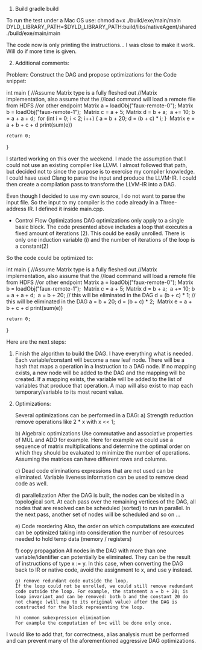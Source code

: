 
1) Build
gradle build

To run the test under a Mac OS use:
chmod a+x ./build/exe/main/main
DYLD_LIBRARY_PATH=$DYLD_LIBRARY_PATH:build/libs/nativeAgent/shared ./build/exe/main/main

The code now is only printing the instructions... I was close to make it work. Will do if more time is given.

2) Additional comments:

Problem:
Construct the DAG and propose optimizations for the Code snippet:

int main
{
    //Assume Matrix type is a fully fleshed out 
    //Matrix implementation, also assume that the 
    //load command will load a remote file from HDFS
    //or other endpoint
    Matrix a = loadObj("faux-remote-0");
    Matrix b = loadObj("faux-remote-1");
​
    Matrix c = a + 5;
    Matrix d = b + a;
​
    a += 10;
    b = a + a + d;
​
    for (int i = 0; i < 2; i++)
    {
    a = b + 20; 
    d = (b + c) * i;
    }
​
    Matrix e = a + b + c + d
    print(sum(e))

    return 0;
}

I started working on this over the weekend.  I made the assumption that I could not use an existing compiler like LLVM. I almost followed that path, but decided not to since the purpose is to exercise my compiler knowledge. I could have used Clang to parse the input and produce the LLVM-IR. I could then create a compilation pass to transform the LLVM-IR into a DAG.

Even though I decided to use my own source, I do not want to parse the input file. So the input to my compiler is the code already in a Three-address IR. I defined it inside main.cpp.

* Control Flow Optimizations
DAG optimizations only apply to a single basic block. The code presented above includes a loop that executes a fixed amount of iterations (2). This could be easily unrolled. There is only one induction variable (i) and the number of iterations of the loop is a constant(2)

So the code could be optimized to:

int main
{
    //Assume Matrix type is a fully fleshed out 
    //Matrix implementation, also assume that the 
    //load command will load a remote file from HDFS
    //or other endpoint
    Matrix a = loadObj("faux-remote-0");
    Matrix b = loadObj("faux-remote-1");
​
    Matrix c = a + 5;
    Matrix d = b + a;
​
    a += 10;
    b = a + a + d;
​
    a = b + 20;   // this will be eliminated in the DAG
    d = (b + c) * 1; // this will be eliminated in the DAG
    a = b + 20; 
    d = (b + c) * 2;
​
    Matrix e = a + b + c + d
    print(sum(e))

    return 0;
}


Here are the next steps:

1) Finish the algorithm to build the DAG. I have everything what is needed.
	Each variable/constant will become a new leaf node.
	There will be a hash that maps a operation in a Instruction to a DAG node. If no mapping exists, a new node will be added to the DAG and the mapping will be created. If a mapping exists, the variable will be added to the list of variables that produce that operation.
	A map will also exist to map each temporary/variable to its most recent value.
	
2) Optimizations:

	Several optimizations can be performed in a DAG:
	a) Strength reduction
		remove operations like 2 * x with x << 1;
		
	b) Algebraic optimizations
	   Use commutative and associative properties of MUL and ADD for example. Here for example we could use a sequence of matrix multiplications and determine the optimal order on which they should be evaluated to minimize the number of operations. Assuming the matrices can have different rows and columns.
	
	c) Dead code eliminations
	    expressions that are not used can be eliminated. Variable liveness information can be used to remove dead code as well.
	  
	 d) parallelization
	    After the DAG is built, the nodes can be visited in a topological sort. At each pass over the remaining vertices of the DAG, all nodes that are resolved can be scheduled (sorted) to run in parallel. In the next pass, another set of nodes will be scheduled and so on ...
	    
	 e) Code reordering
	   Also, the order on which computations are executed can be optimized taking into consideration the number of resources needed to hold temp data (memory / registers)
	   
	  f) copy propagation
	   All nodes in the DAG with more than one variable/identifier can potentially be eliminated. They can be the result of instructions of type x := y. In this case, when converting the DAG back to IR or native code, avoid the assignment to x, and use y instead.
	   
	   g) remove redundant code outside the loop. 
	   If the loop could not be unrolled, we could still remove redundant code outside the loop. For example, the statement a = b + 20; is loop invariant and can be removed: both b and the constant 20 do not change (will map to its original value) after the DAG is constructed for the block representing the loop.
	   
	   h) common subexpression elimination
	   For example the computation of b+c will be done only once.
	   
I would like to add that, for correctness, alias analysis must be performed and can prevent many of the aforementioned aggressive DAG optimizations.


